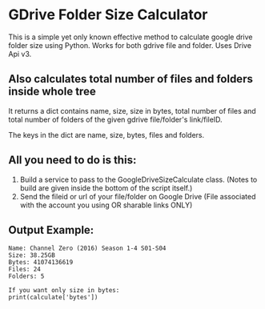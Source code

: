 # GDrive Folder Size Calculator

This is a simple yet only known effective method to calculate google drive folder size using Python.
Works for both gdrive file and folder. Uses Drive Api v3.

## Also calculates total number of files and folders inside whole tree

It returns a dict contains name, size, size in bytes, total number of files and total number of folders
of the given gdrive file/folder's link/fileID.

The keys in the dict are name, size, bytes, files and folders.

## All you need to do is this:
1) Build a service to pass to the GoogleDriveSizeCalculate class. (Notes to build are given inside the bottom of the script itself.)
2) Send the fileid or url of your file/folder on Google Drive (File associated with the account you using OR sharable links ONLY)

## Output Example:
```
Name: Channel Zero (2016) Season 1-4 S01-S04 
Size: 38.25GB
Bytes: 41074136619
Files: 24
Folders: 5

If you want only size in bytes:
print(calculate['bytes'])
```
